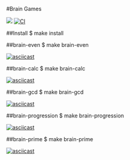 #Brain Games

<a href="https://codeclimate.com/github/dimong5/frontend-project-lvl1/maintainability"><img src="https://api.codeclimate.com/v1/badges/764945c4b88258bedc67/maintainability" /></a>
[![CI](https://github.com/dimong5/frontend-project-lvl1/workflows/CI/badge.svg)](https://github.com/dimong5/frontend-project-lvl1/actions)

##Install
    $ make install

##brain-even
    $ make brain-even

[![asciicast](https://asciinema.org/a/DkvzRyfPJvbwnzmNIpAvEppIN.svg)](https://asciinema.org/a/DkvzRyfPJvbwnzmNIpAvEppIN)

##brain-calc
    $ make brain-calc

[![asciicast](https://asciinema.org/a/zwbHIz9ihUAl2EOhxaoaV4kiE.svg)](https://asciinema.org/a/zwbHIz9ihUAl2EOhxaoaV4kiE)

##brain-gcd
    $ make brain-gcd

[![asciicast](https://asciinema.org/a/V3BrloU3n8VqOprfSP8WAdxWC.svg)](https://asciinema.org/a/V3BrloU3n8VqOprfSP8WAdxWC)

##brain-progression
    $ make brain-progression

[![asciicast](https://asciinema.org/a/xOv5U3imBelzLwIVIjdRyoicO.svg)](https://asciinema.org/a/xOv5U3imBelzLwIVIjdRyoicO)

##brain-prime
    $ make brain-prime

[![asciicast](https://asciinema.org/a/W8VG2flL4aPF5brpWT3QgBto2.svg)](https://asciinema.org/a/W8VG2flL4aPF5brpWT3QgBto2) 

